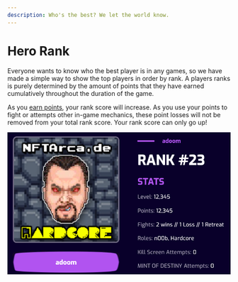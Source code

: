 ```yaml
---
description: Who's the best? We let the world know.
---
```


# Hero Rank

Everyone wants to know who the best player is in any games, so we have made a simple way to show the top players in order by rank. A players ranks is purely determined by the amount of points that they have earned cumulatively throughout the duration of the game.

As you [earn points](earning-points.md), your rank score will increase. As you use your points to fight or attempts other in-game mechanics, these point losses will not be removed from your total rank score. Your rank score can only go up!

![](<../.gitbook/assets/image (1).png>)
